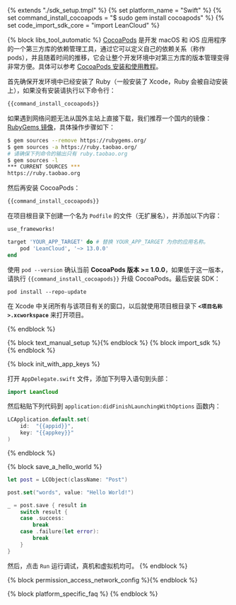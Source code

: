 {% extends "./sdk_setup.tmpl" %}
{% set platform_name = "Swift" %}
{% set command_install_cocoapods = "$ sudo gem install cocoapods" %}
{% set code_import_sdk_core = "import LeanCloud" %}

{% block libs_tool_automatic %}
[CocoaPods](http://www.cocoapods.org/) 是开发 macOS 和 iOS 应用程序的一个第三方库的依赖管理工具，通过它可以定义自己的依赖关系（称作 pods），并且随着时间的推移，它会让整个开发环境中对第三方库的版本管理变得非常方便。具体可以参考 [CocoaPods 安装和使用教程](http://code4app.com/article/cocoapods-install-usage)。

首先确保开发环境中已经安装了 Ruby（一般安装了 Xcode，Ruby 会被自动安装上），如果没有安装请执行以下命令行：

```sh
{{command_install_cocoapods}}
```

如果遇到网络问题无法从国外主站上直接下载，我们推荐一个国内的镜像：[RubyGems 镜像](http://ruby.taobao.org/)，具体操作步骤如下：

```sh
$ gem sources --remove https://rubygems.org/
$ gem sources -a https://ruby.taobao.org/
# 请确保下列命令的输出只有 ruby.taobao.org
$ gem sources -l
*** CURRENT SOURCES ***
https://ruby.taobao.org
```

然后再安装 CocoaPods：

```sh
{{command_install_cocoapods}}
```

在项目根目录下创建一个名为 `Podfile` 的文件（无扩展名），并添加以下内容：

```ruby
use_frameworks!

target 'YOUR_APP_TARGET' do # 替换 YOUR_APP_TARGET 为你的应用名称。
    pod 'LeanCloud', '~> 13.0.0'
end
```

使用 `pod --version` 确认当前 **CocoaPods 版本 >= 1.0.0**，如果低于这一版本，请执行 `{{command_install_cocoapods}}` 升级 CocoaPods。最后安装 SDK：

```
pod install --repo-update
```

在 Xcode 中关闭所有与该项目有关的窗口，以后就使用项目根目录下 **`<项目名称>.xcworkspace`** 来打开项目。

{% endblock %}

{% block text_manual_setup %}{% endblock %}
{% block import_sdk %}
{% endblock %}

{% block init_with_app_keys %}

打开 `AppDelegate.swift` 文件，添加下列导入语句到头部：

```swift
import LeanCloud
```

然后粘贴下列代码到 `application:didFinishLaunchingWithOptions` 函数内：

```swift
LCApplication.default.set(
    id:  "{{appid}}",
    key: "{{appkey}}"
)
```
{% endblock %}

{% block save_a_hello_world %}

```swift
let post = LCObject(className: "Post")

post.set("words", value: "Hello World!")

_ = post.save { result in
    switch result {
    case .success:
        break
    case .failure(let error):
        break
    }
}
```

然后，点击 `Run` 运行调试，真机和虚拟机均可。
{% endblock %}

{% block permission_access_network_config %}{% endblock %}

{% block platform_specific_faq %}
{% endblock %}

